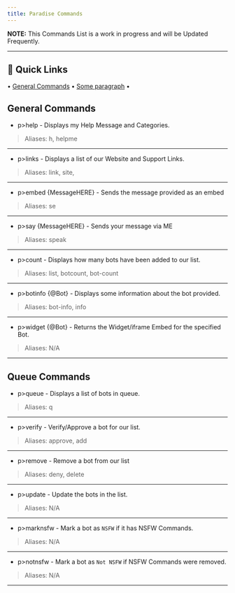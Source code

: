 ```yaml
---
title: Paradise Commands
---
```


<Alert type="info">

**NOTE:** This Commands List is a work in progress and will be Updated Frequently.
</Alert>

---

## 🔗 Quick Links
• [General Commands](#general-commands)
• [Some paragraph](#queue-commands)
• 

## General Commands
* p>help - Displays my Help Message and Categories.
> Aliases: h, helpme

--- 

* p>links - Displays a list of our Website and Support Links.
> Aliases: link, site,

---

* p>embed {MessageHERE} - Sends the message provided as an embed
> Aliases: se

---

* p>say {MessageHERE} - Sends your message via ME
> Aliases: speak

---

* p>count - Displays how many bots have been added to our list.
> Aliases: list, botcount, bot-count

---

* p>botinfo {@Bot} - Displays some information about the bot provided.
> Aliases: bot-info, info

---

* p>widget {@Bot} - Returns the Widget/iframe Embed for the specified Bot.
> Aliases: N/A 

---

## Queue Commands
* p>queue - Displays a list of bots in queue.
> Aliases: q

--- 

* p>verify - Verify/Approve a bot for our list.
> Aliases: approve, add

---

* p>remove - Remove a bot from our list
> Aliases: deny, delete

---

* p>update - Update the bots in the list.
> Aliases: N/A

---

* p>marknsfw - Mark a bot as `NSFW` if it has NSFW Commands.
> Aliases: N/A

---

* p>notnsfw - Mark a bot as `Not NSFW` if NSFW Commands were removed.
> Aliases: N/A

---
